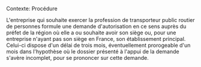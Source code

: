 Contexte: Procédure

L'entreprise qui souhaite exercer la profession de transporteur public routier de personnes formule une demande d'autorisation en ce sens auprès du préfet de la région où elle a ou souhaite avoir son siège ou, pour une entreprise n'ayant pas son siège en France, son établissement principal. Celui-ci dispose d'un délai de trois mois, éventuellement prorogeable d'un mois dans l'hypothèse où le dossier présenté à l'appui de la demande s'avère incomplet, pour se prononcer sur cette demande.
